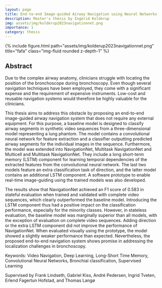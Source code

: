 ```yaml
---
layout: page
title: End-to-end Image-guided Airway Navigation using Neural Networks with Memory
description: Master's thesis by Ingerid Kolderup
img: assets/img/kolderup2023navigationnet.png
importance: 1
category: thesis
---
```


<div class="row">
    <div class="col-sm mt-3 mt-md-0">
        {% include figure.html path="assets/img/kolderup2023navigationnet.png" title="fafa" class="img-fluid rounded z-depth-1" %}
    </div>
</div>

## Abstract

Due to the complex airway anatomy, clinicians struggle with locating the position of the bronchoscope during bronchoscopy. Even though several navigation techniques have been employed, they come with a significant expense and the requirement of expensive instruments. Low-cost and reusable navigation systems would therefore be highly valuable for the clinicians.

This thesis aims to address this obstacle by proposing an end-to-end image-guided airway navigation system that does not require any external equipment. For this purpose, a baseline model is designed to classify airway segments in synthetic video sequences from a three-dimensional model representing a lung phantom. The model contains a convolutional neural network for feature extraction and a classifier outputting predicted airway segments for the individual images in the sequence. Furthermore, the model was extended into NavigationNet, Multitask NavigationNet and Multicell and Multitask NavigationNet. They include a long short-term memory (LSTM) component for learning temporal dependencies of the extracted features from the convolutional neural network. The last two models feature an extra classification task of direction, and the latter model contains an additional LSTM component. A software prototype to enable real-time image-guiding using the trained models was also developed.

The results show that NavigationNet achieved an F1 score of 0.583 in stateful evaluation when trained and validated with complete video sequences, which clearly outperformed the baseline model. Introducing the LSTM component thus had a positive impact on the classification performance, especially for the minority classes. However, in stateless evaluation, the baseline model was marginally superior than all models, with the exception of evaluation on complete video sequences. Adding direction or the extra LSTM component did not improve the performance of NavigationNet. When evaluated visually using the prototype, the model showed a slightly weaker performance than expected. Nevertheless, the proposed end-to-end navigation system shows promise in addressing the localization challenges in bronchoscopy.

Keywords: Video Navigation, Deep Learning, Long-Short Time Memory, Convolutional Neural Networks, Bronchial classification, Supervised Learning

Supervised by Frank Lindseth, Gabriel Kiss, André Pedersen, Ingrid Tveten, Erlend Fagertun Hofstad, and Thomas Langø
